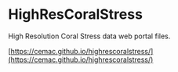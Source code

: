 # HighResCoralStress

High Resolution Coral Stress data web portal files.

[https://cemac.github.io/highrescoralstress/](https://cemac.github.io/highrescoralstress/)
